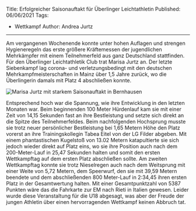 Title: Erfolgreicher Saisonauftakt für Überlinger Leichtathletin
Published: 06/06/2021
Tags: 
- Wettkampf
Author: Andrea Jurtz
---

Am vergangenen Wochenende konnte unter hohen Auflagen und strengen Hygieneregeln das erste größere Kräftemessen der jugendlichen Mehrkämpfer mit einem Teilnehmerfeld aus ganz Deutschland stattfinden. Für den Überlinger Leichtathletik Club trat Marisa Jurtz an. Der letzte Siebenkampf lag corona- und verletzungsbedingt mit den deutschen Mehrkampfmeisterschaften in Mainz über 1,5 Jahre zurück, wo die Überlingerin damals mit Platz 4 abschließen konnte. 

![Marisa Jurtz mit starkem Saisonauftakt in Bernhausen](/blog/assets/2021/2021-06-jurtz-bernhausen.jpg)

Entsprechend hoch war die Spannung, wie ihre Entwicklung in den letzten Monaten war. Beim beginnenden 100 Meter Hürdenlauf kam sie mit einer Zeit von 14,15 Sekunden fast an ihre Bestleistung und setzte sich direkt an die Spitze des Teilnehmerfeldes. Beim nachfolgenden Hochsprung musste sie trotz neuer persönlicher Bestleistung bei 1,65 Metern Höhe den Platz vorerst an ihre Trainingskollegin Tabea Eitel von der LG Filder abgeben. Mit einem phantastischen Kugelstoß von 13.02 Metern katapultierte sie sich jedoch wieder direkt auf Platz eins, wo sie ihre Position auch nach dem 200-Meter-Lauf in 25,47 Sekunden halten und somit den ersten Wettkampftag auf dem ersten Platz abschließen sollte. Am zweiten Wettkampftag konnte sie trotz Nieselregen auch nach dem Weitsprung mit einer Weite von 5,72 Metern, dem Speerwurf, den sie mit 39,59 Metern beendete und dem abschließenden 800 Meter-Lauf in 2:34,45 ihren ersten Platz in der Gesamtwertung halten. Mit einer Gesamtpunktzahl von 5387 Punkten wäre das die Fahrkarte zur EM nach Rieti in Italien gewesen. Leider wurde diese Veranstaltung für die U18 abgesagt, was aber der Freude der jungen Athletin über einen hervorragenden Wettkampf keinen Abbruch tat.
